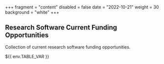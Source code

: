 +++
fragment = "content"
disabled = false
date = "2022-10-21"
weight = 30
background = "white"
+++

## Research Software Current Funding Opportunities

Collection of current research software funding opportunities.

<style type="text/css">
    .markdown-body table {
      display: inline-grid;
      border: 2px solid black; padding:10px;
      !important;
    }
    .markdown-body tbody {
      overflow: auto;
      overflow: auto;
    }
    .markdown-body .tablelines td, 
    .markdown-body .tablelines th {
      border: 2px solid black; padding:10px;
      text-align: left;
      vertical-align: top;
      overflow: auto;
    }
    .markdown-body td {
      border: 2px solid black; padding:10px;
      overflow: auto;
    }
    .markdown-body th {
      border: 1px solid black; padding:10px;
      overflow: auto;
    }
</style>

${{ env.TABLE_VAR }}

